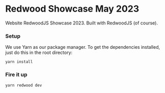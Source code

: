 # Redwood Showcase May 2023

Website RedwoodJS Showcase 2023. Built with RedwoodJS (of course).

### Setup

We use Yarn as our package manager. To get the dependencies installed, just do this in the root directory:

```terminal
yarn install
```

### Fire it up

```terminal
yarn redwood dev
```
